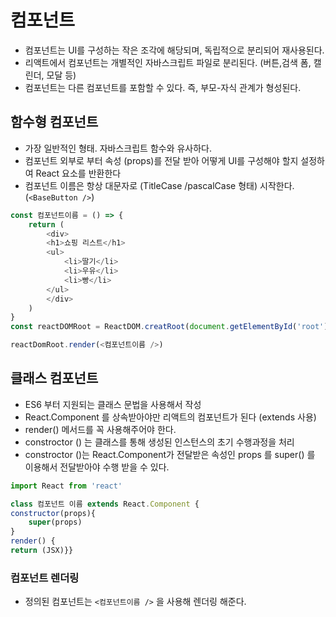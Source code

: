# 컴포넌트
- 컴포넌트는 UI를 구성하는 작은 조각에 해당되며, 독립적으로 분리되어 재사용된다.
- 리액트에서 컴포넌트는 개별적인 자바스크립트 파일로 분리된다. (버튼,검색 폼, 캘린더, 모달 등) 
- 컴포넌트는 다른 컴포넌트를 포함할 수 있다. 즉, 부모-자식 관계가 형성된다. 

## 함수형 컴포넌트
- 가장 일반적인 형태. 자바스크립트 함수와 유사하다.
- 컴포넌트 외부로 부터 속성 (props)를 전달 받아 어떻게 UI를 구성해야 할지 설정하여 React 요소를 반환한다 
- 컴포넌트 이름은 항상 대문자로 (TitleCase /pascalCase 형태) 시작한다. (``<BaseButton />``)

```js
const 컴포넌트이름 = () => {
    return (
        <div>
        <h1>쇼핑 리스트</h1>
        <ul>
            <li>딸기</li>
            <li>우유</li>
            <li>빵</li>
        </ul>
        </div>
    )
}
const reactDOMRoot = ReactDOM.creatRoot(document.getElementById('root'))

reactDomRoot.render(<컴포넌트이름 />)

```

## 클래스 컴포넌트
- ES6 부터 지원되는 클래스 문법을 사용해서 작성
- React.Component 를 상속받아야만 리액트의 컴포넌트가 된다 (extends 사용)
- render() 메서드를 꼭 사용해주어야 한다. 
- constroctor () 는 클래스를 통해 생성된 인스턴스의 초기 수행과정을 처리 
- constroctor ()는  React.Component가 전달받은 속성인 props 를 super() 를 이용해서 전달받아야 수행 받을 수 있다.

```js
import React from 'react'

class 컴포넌트 이름 extends React.Component {
constructor(props){
    super(props)
}
render() {
return (JSX)}}
```

### 컴포넌트 렌더링
- 정의된 컴포넌트는 ``<컴포넌트이름 />`` 을 사용해 렌더링 해준다.



